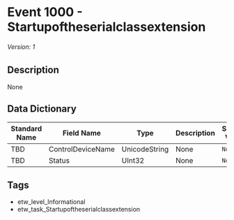 # Event 1000 - Startupoftheserialclassextension
###### Version: 1

## Description
None

## Data Dictionary
|Standard Name|Field Name|Type|Description|Sample Value|
|---|---|---|---|---|
|TBD|ControlDeviceName|UnicodeString|None|`None`|
|TBD|Status|UInt32|None|`None`|

## Tags
* etw_level_Informational
* etw_task_Startupoftheserialclassextension